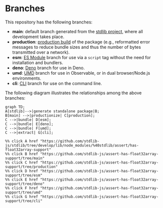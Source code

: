 <!--

@license Apache-2.0

Copyright (c) 2023 The Stdlib Authors.

Licensed under the Apache License, Version 2.0 (the "License");
you may not use this file except in compliance with the License.
You may obtain a copy of the License at

    http://www.apache.org/licenses/LICENSE-2.0

Unless required by applicable law or agreed to in writing, software
distributed under the License is distributed on an "AS IS" BASIS,
WITHOUT WARRANTIES OR CONDITIONS OF ANY KIND, either express or implied.
See the License for the specific language governing permissions and
limitations under the License.

-->

# Branches

This repository has the following branches:

-   **main**: default branch generated from the [stdlib project][stdlib-url], where all development takes place.
-   **production**: [production build][production-url] of the package (e.g., reformatted error messages to reduce bundle sizes and thus the number of bytes transmitted over a network).
-   **esm**: [ES Module][esm-url] branch for use via a `script` tag without the need for installation and bundlers.
-   **deno**: [Deno][deno-url] branch for use in Deno.
-   **umd**: [UMD][umd-url] branch for use in Observable, or in dual browser/Node.js environments.
-   **cli**: [CLI][cli-url] branch for use on the command line.

The following diagram illustrates the relationships among the above branches:

```mermaid
graph TD;
A[stdlib]-->|generate standalone package|B;
B[main] -->|productionize| C[production];
C -->|bundle| D[esm];
C -->|bundle| E[deno];
C -->|bundle| F[umd];
C -->|extract| G[cli];

%% click A href "https://github.com/stdlib-js/stdlib/tree/develop/lib/node_modules/%40stdlib/assert/has-float32array-support"
%% click B href "https://github.com/stdlib-js/assert-has-float32array-support/tree/main"
%% click C href "https://github.com/stdlib-js/assert-has-float32array-support/tree/production"
%% click D href "https://github.com/stdlib-js/assert-has-float32array-support/tree/esm"
%% click E href "https://github.com/stdlib-js/assert-has-float32array-support/tree/deno"
%% click F href "https://github.com/stdlib-js/assert-has-float32array-support/tree/umd"
%% click G href "https://github.com/stdlib-js/assert-has-float32array-support/tree/cli"
```

[stdlib-url]: https://github.com/stdlib-js/stdlib/tree/develop/lib/node_modules/%40stdlib/assert/has-float32array-support
[production-url]: https://github.com/stdlib-js/assert-has-float32array-support/tree/production
[deno-url]: https://github.com/stdlib-js/assert-has-float32array-support/tree/deno
[umd-url]: https://github.com/stdlib-js/assert-has-float32array-support/tree/umd
[esm-url]: https://github.com/stdlib-js/assert-has-float32array-support/tree/esm
[cli-url]: https://github.com/stdlib-js/assert-has-float32array-support/tree/cli